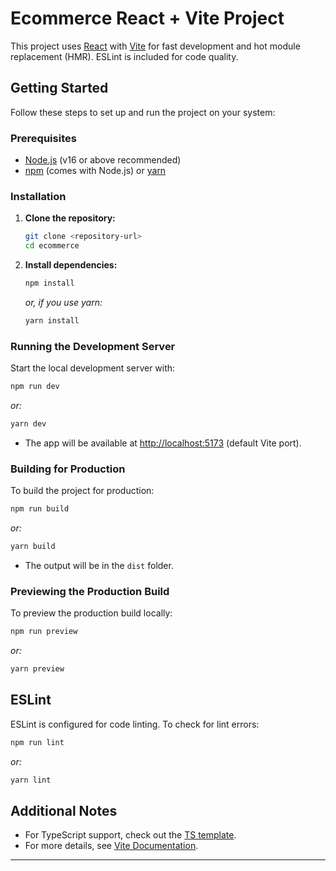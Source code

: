 # Ecommerce React + Vite Project

This project uses [React](https://react.dev/) with [Vite](https://vitejs.dev/) for fast development and hot module replacement (HMR). ESLint is included for code quality.

## Getting Started

Follow these steps to set up and run the project on your system:

### Prerequisites

- [Node.js](https://nodejs.org/) (v16 or above recommended)
- [npm](https://www.npmjs.com/) (comes with Node.js) or [yarn](https://yarnpkg.com/)

### Installation

1. **Clone the repository:**
   ```sh
   git clone <repository-url>
   cd ecommerce
   ```

2. **Install dependencies:**
   ```sh
   npm install
   ```
   _or, if you use yarn:_
   ```sh
   yarn install
   ```

### Running the Development Server

Start the local development server with:

```sh
npm run dev
```
_or:_
```sh
yarn dev
```

- The app will be available at [http://localhost:5173](http://localhost:5173) (default Vite port).

### Building for Production

To build the project for production:

```sh
npm run build
```
_or:_
```sh
yarn build
```

- The output will be in the `dist` folder.

### Previewing the Production Build

To preview the production build locally:

```sh
npm run preview
```
_or:_
```sh
yarn preview
```

## ESLint

ESLint is configured for code linting. To check for lint errors:

```sh
npm run lint
```
_or:_
```sh
yarn lint
```

## Additional Notes

- For TypeScript support, check out the [TS template](https://github.com/vitejs/vite/tree/main/packages/create-vite/template-react-ts).
- For more details, see [Vite Documentation](https://vitejs.dev/).

---
